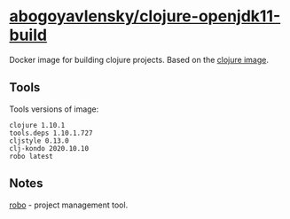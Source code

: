 # [abogoyavlensky/clojure-openjdk11-build](https://hub.docker.com/r/abogoyavlensky/clojure-openjdk11-build)

Docker image for building clojure projects.
Based on the [clojure image](https://hub.docker.com/_/clojure).

## Tools

Tools versions of image:

```
clojure 1.10.1
tools.deps 1.10.1.727
cljstyle 0.13.0
clj-kondo 2020.10.10
robo latest
```

## Notes

[robo](https://github.com/tj/robo) - project management tool.
